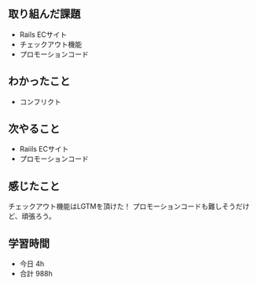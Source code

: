 ## 取り組んだ課題
- Rails ECサイト
- チェックアウト機能
- プロモーションコード

## わかったこと
- コンフリクト

## 次やること
- Raiils ECサイト
- プロモーションコード

## 感じたこと
チェックアウト機能はLGTMを頂けた！
プロモーションコードも難しそうだけど、頑張ろう。

## 学習時間
- 今日 4h
- 合計 988h
